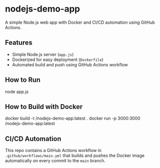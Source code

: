 # nodejs-demo-app

A simple Node.js web app with Docker and CI/CD automation using GitHub Actions.

## Features

- Simple Node.js server (`app.js`)
- Dockerized for easy deployment (`Dockerfile`)
- Automated build and push using GitHub Actions workflow

## How to Run

node app.js

## How to Build with Docker

docker build -t <your-dockerhub-saikeerthi03>/nodejs-demo-app:latest .
docker run -p 3000:3000 <your-dockerhub-saikeerthi03>/nodejs-demo-app:latest


## CI/CD Automation

This repo contains a GitHub Actions workflow in `.github/workflows/main.yml` that builds and pushes the Docker image automatically on every commit to the `main` branch.

